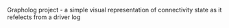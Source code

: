 Grapholog project - a simple visual representation of connectivity state as it refelects from a driver log


